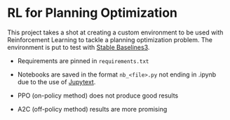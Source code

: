 # RL for Planning Optimization

This project takes a shot at creating a custom environment to be used with Reinforcement Learning to tackle a planning optimization problem. The environment is put to test with [Stable Baselines3](https://stable-baselines3.readthedocs.io/en/master/index.html).



- Requirements are pinned in `requirements.txt`
- Notebooks are saved in the format `nb_<file>.py` not ending in .ipynb due to the use of [Jupytext](https://jupytext.readthedocs.io/en/latest/).

- PPO (on-policy method) does not produce good results
- A2C (off-policy method) results are more promising
